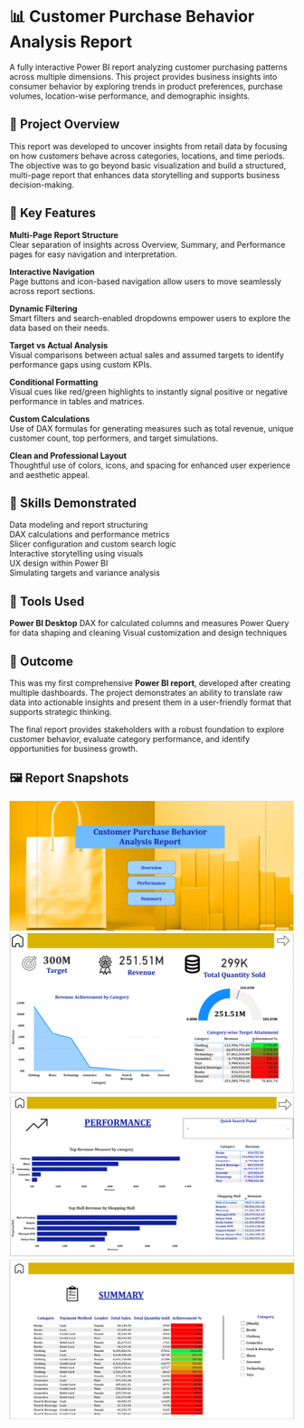 # 📊 Customer Purchase Behavior Analysis Report

A fully interactive Power BI report analyzing customer purchasing patterns across multiple dimensions. This project provides business insights into consumer behavior by exploring trends in product preferences, purchase volumes, location-wise performance, and demographic insights.


## 📁 Project Overview

This report was developed to uncover insights from retail data by focusing on how customers behave across categories, locations, and time periods. The objective was to go beyond basic visualization and build a structured, multi-page report that enhances data storytelling and supports business decision-making.


## 🚀 Key Features

**Multi-Page Report Structure**  
Clear separation of insights across Overview, Summary, and Performance pages for easy navigation and interpretation.

**Interactive Navigation**  
Page buttons and icon-based navigation allow users to move seamlessly across report sections.

**Dynamic Filtering**  
Smart filters and search-enabled dropdowns empower users to explore the data based on their needs.

**Target vs Actual Analysis**  
Visual comparisons between actual sales and assumed targets to identify performance gaps using custom KPIs.

**Conditional Formatting**  
 Visual cues like red/green highlights to instantly signal positive or negative performance in tables and matrices.

**Custom Calculations**  
Use of DAX formulas for generating measures such as total revenue, unique customer count, top performers, and target simulations.

**Clean and Professional Layout**  
Thoughtful use of colors, icons, and spacing for enhanced user experience and aesthetic appeal.

## 🧠 Skills Demonstrated

Data modeling and report structuring  
DAX calculations and performance metrics  
Slicer configuration and custom search logic  
Interactive storytelling using visuals  
UX design within Power BI  
Simulating targets and variance analysis

## 📌 Tools Used

**Power BI Desktop**
DAX for calculated columns and measures
Power Query for data shaping and cleaning
Visual customization and design techniques

## 🎯 Outcome

This was my first comprehensive **Power BI report**, developed after creating multiple dashboards. The project demonstrates an ability to translate raw data into actionable insights and present them in a user-friendly format that supports strategic thinking.

The final report provides stakeholders with a robust foundation to explore customer behavior, evaluate category performance, and identify opportunities for business growth.

## 🖼️ Report Snapshots

![Home Page](https://github.com/Kritika-N-Khanna/Customer-Purchase-Behavior-Analysis-Report/blob/main/Home%20Page.png) 
![Overview Page](https://github.com/Kritika-N-Khanna/Customer-Purchase-Behavior-Analysis-Report/blob/main/Overview%20Page.png)  
![Performance Page](https://github.com/Kritika-N-Khanna/Customer-Purchase-Behavior-Analysis-Report/blob/main/Performance%20Page.png)  
![Summary Page](https://github.com/Kritika-N-Khanna/Customer-Purchase-Behavior-Analysis-Report/blob/main/Summary%20Page.png)  



